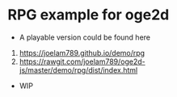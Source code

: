 # RPG example for oge2d

- A playable version could be found here

1. https://joelam789.github.io/demo/rpg
2. https://rawgit.com/joelam789/oge2d-js/master/demo/rpg/dist/index.html

- WIP

